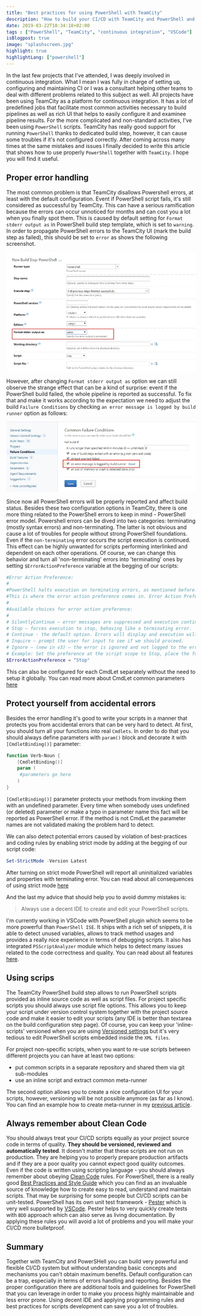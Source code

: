 ```yaml
---
title: "Best practices for using PowerShell with TeamCity"
description: "How to build your CI/CD with TeamCity and PowerShell and avoid common pitfalls."
date: 2019-03-22T10:34:18+02:00
tags : ["PowerShell", "TeamCity", "continuous integration", "VSCode"]
isBlogpost: true
image: "splashscreen.jpg"
highlight: true
highlightLang: ["powershell"]
---
```



In the last few projects that I've attended, I was deeply involved in continuous integration. What I mean I was fully in charge of setting up, configuring and maintaining CI or I was a consultant helping other teams to deal with different problems related to this subject as well. All projects have been using TeamCity as a platform for continuous integration. It has a lot of predefined jobs that facilitate most common activities necessary to build pipelines as well as rich UI that helps to easily configure it and examinee pipeline results. For the more complicated and non-standard activities, I've been using `PowerShell` scripts. TeamCity has really good support for running `PowerShell` thanks to dedicated build step, however, it can cause some troubles if it's not configured correctly. After coming across many times at the same mistakes and issues I finally decided to write this article that shows how to use properly `PowerShell` together with `TeamCity`. I hope you will find it useful.


## Proper error handling

The most common problem is that TeamCity disallows Powershell errors, at least with the default configuration. Event if PowerShell script fails, it's still considered as successful by TeamCity. This can have a serious ramification because the errors can occur unnoticed for months and can cost you a lot when you finally spot them. This is caused by default setting for `Format stderr output as` in PowerShell build step template, which is set to `warning`.  In order to propagate PowerShell errors to the TeamCity UI (mark the build step as failed), this should be set to `error` as shows the following screenshot.

![](error_handling_for_ps.jpg)

However, after changing `Format stderr output as` option we can still observe the strange effect that can be a kind of surprise: event if the PowerShell build failed, the whole pipeline is reported as successful. To fix that and make it works according to the expectation we need to adjust the build `Failure Conditions` by checking `an error message is logged by build runner` option as follows: 

![](teamcity_failure_condition.jpg)


Since now all PowerShell errors will be properly reported and affect build status. Besides these two configuration options in TeamCity, there is one more thing related to the PowerShell errors to keep in mind - PowerShell error model. Powershell errors can be dived into two categories: terminating (mostly syntax errors) and non-terminating. The latter is not obvious and cause a lot of troubles for people without strong PowerShell foundations. Even if the `non-terminating` error occurs the script execution is continued. This effect can be highly unwanted for scripts performing interlinked and dependent on each other operations. Of course, we can change this behavior and turn all 'non-terminating' errors into 'terminating' ones by setting `$ErrorActionPreference` variable at the begging of our scripts:

```powershell
#Error Action Preference:
#
#PowerShell halts execution on terminating errors, as mentioned before. For non-terminating errors we have the option to tell PowerShell how to handle these situations. 
#This is where the error action preference comes in. Error Action Preference allows us to specify the desired behavior for a non-terminating error; it can be scoped at the command level or all the way up to the script level.
#
#Available choices for error action preference:
#
# SilentlyContinue – error messages are suppressed and execution continues.
# Stop – forces execution to stop, behaving like a terminating error.
# Continue - the default option. Errors will display and execution will continue.
# Inquire – prompt the user for input to see if we should proceed.
# Ignore – (new in v3) – the error is ignored and not logged to the error stream. Has very restricted usage scenarios.
# Example: Set the preference at the script scope to Stop, place the following near the top of the script file:
$ErrorActionPreference = "Stop"
```

This can also be configured for each CmdLet separately without the need to setup it globally. You can read more about CmdLet common parameters [here](https://docs.microsoft.com/en-us/powershell/module/microsoft.powershell.core/about/about_commonparameters?view=powershell-6)

## Protect yourself from accidental errors

Besides the error handling it's good to write your scripts in a manner that protects you from accidental errors that can be very hard to detect. At first, you should turn all your functions into real `Cmdlets`. In order to do that you should always define parameters with `param()` block and decorate it with `[CmdletBinding()]` parameter:

```powershell
function Verb-Noun {
    [CmdletBinding()]
    param (
     #parameters go here   
    )    
}
```

`[CmdletBinding()]` parameter protects your methods from invoking them with an undefined parameter. Every time when somebody uses undefined (or deleted) parameter or make a typo in parameter name this fact will be reported as PowerShell error.  If the method is not CmdLet the parameter names are not validated making the problem hard to detect.

We can also detect potential errors caused by violation of best-practices and coding rules by enabling strict mode by adding at the begging of our script code:

```powershell
Set-StrictMode -Version Latest
```

After turning on strict mode PowerShell will report all uninitialized variables and properties with terminating error. You can read about all consequences of using strict mode [here](https://docs.microsoft.com/en-us/powershell/module/microsoft.powershell.core/set-strictmode?view=powershell-6)



And the last my advice that should help you to avoid dummy mistakes is: 

> Always use a decent IDE to create and edit your PowerShell scripts. 

I'm currently working in VSCode with PowerShell plugin which seems to be more powerful than `PowerShell ISE`. It ships with a rich set of snippets, it is able to detect unused variables, allows to track method usages and provides a really nice experience in terms of debugging scripts. It also has integrated `PSScriptAnalyzer` module which helps to detect many issues related to the code correctness and quality. You can read about all features [here](https://code.visualstudio.com/docs/languages/powershell).


## Using scrips

The TeamCity PowerShell build step allows to run PowerShell scripts provided as inline source code as well as script files. For project specific scripts you should always use script file options. This allows you to keep your script under version control system together with the project source code and make it easier to edit your scripts (any IDE is better than textarea on the build configuration step page). Of course, you can keep your 'inline-scripts' versioned when you are using [Versioned settings](https://confluence.jetbrains.com/display/TCD10/Storing+Project+Settings+in+Version+Control) but it's very tedious to edit PowerShell scripts embedded inside the `XML files`.

For project non-specific scripts, when you want to re-use scripts between different projects you can have at least two options:

- put common scripts in a separate repository and shared them via git sub-modules
- use an inline script and extract common meta-runner

The second option allows you to create a nice configuration UI for your scripts, however, versioning will be not possible anymore (as far as I know). You can find an example how to create meta-runner in my [previous article](/post/integrating-teamcity-with-msteams/).


## Always remember about Clean Code

You should always treat your CI/CD scripts equally as your project source code in terms of quality. __They should be versioned, reviewed and automatically tested__. It doesn't matter that these scripts are not run on production. They are helping you to properly prepare production artifacts and if they are a poor quality you cannot expect good quality outcomes. Even if the code is written using scripting language - you should always remember about obeying [Clean Code](https://www.amazon.com/Clean-Code-Handbook-Software-Craftsmanship-ebook/dp/B001GSTOAM/ref=sr_1_1?keywords=clean+code&qid=1553634559&s=gateway&sr=8-1) rules. For PowerShell, there is a really good [Best Practices and Style Guide](https://github.com/PoshCode/PowerShellPracticeAndStyle) which you can find as an invaluable source of knowledge how to create easy to read, understand and maintain scripts. That may be surprising for some people but CI/CD scripts can be unit-tested. PowerShell has its own unit test framework - [Pester](https://github.com/pester/Pester) which is very well supported by [VSCode](https://code.visualstudio.com/docs/languages/powershell#_pester). Pester helps to very quickly create  tests with `BDD` approach which can also serve as living documentation. By applying these rules you will avoid a lot of problems and you will make your CI/CD more bulletproof.

## Summary

Together with TeamCity and PowerSHell you can build very powerful and flexible CI/CD system but without understanding basic concepts and mechanisms you can't obtain maximum benefits. Default configuration can be a trap, especially in terms of errors handling and reporting. Besides the proper configuration there are additional tools and guidelines for PowerShell that you can leverage in order to make you process highly maintainable and less error prone. Using decent IDE and applying programming rules and best practices for scripts development can save you a lot of troubles.